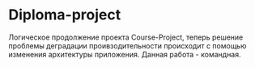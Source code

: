 # Diploma-project
Логическое продолжение проекта Course-Project, теперь решение проблемы деградации проивзодительности происходит с помощью изменения архитектуры приложения. 
Данная работа - командная.

